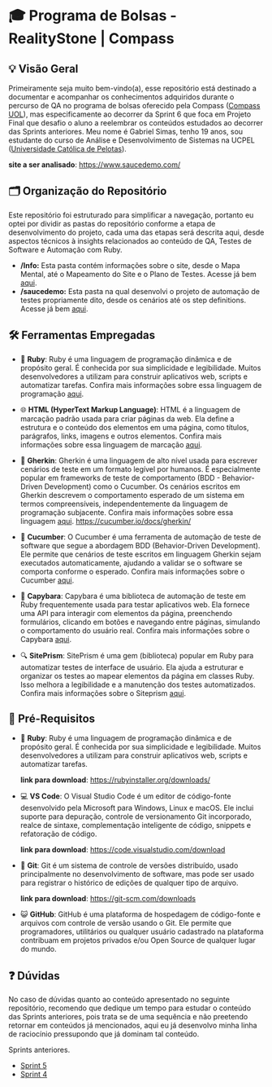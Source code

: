 # 🎓 Programa de Bolsas - RealityStone | Compass

## 💡 Visão Geral

Primeiramente seja muito bem-vindo(a), esse repositório está destinado a documentar e acompanhar os conhecimentos adquiridos durante o percurso de QA no programa de bolsas oferecido pela Compass ([Compass UOL](https://compass.uol/en/home/)), mas especificamente ao decorrer da Sprint 6 que foca em Projeto Final que desafio o aluno a reelembrar os conteúdos estudados ao decorrer das Sprints anteriores. Meu nome é Gabriel Simas, tenho 19 anos, sou estudante do curso de Análise e Desenvolvimento de Sistemas na UCPEL ([Universidade Católica de Pelotas](https://ucpel.edu.br/)).

**site a ser analisado**: https://www.saucedemo.com/

## 🗂️ Organização do Repositório

Este repositório foi estruturado para simplificar a navegação, portanto eu optei por dividir as pastas do repositório conforme a etapa de desenvolvimento do projeto, cada uma das etapas será descrita aqui, desde aspectos técnicos à insights relacionados ao conteúdo de QA, Testes de Software e Automação com Ruby.

- **/Info:** Esta pasta contém informações sobre o site, desde o Mapa Mental, até o Mapeamento do Site e o Plano de Testes. Acesse já bem [aqui](https://github.com/Gabriel-Simas/PB_Sprint-6_-Gabriel_Roberto-_Compass/tree/main/Info).
- **/saucedemo:** Esta pasta na qual desenvolvi o projeto de automação de testes propriamente dito, desde os cenários até os step definitions. Acesse já bem [aqui](https://github.com/Gabriel-Simas/PB_Sprint-6_-Gabriel_Roberto-_Compass/tree/main/saucedemo).

## 🛠️ Ferramentas Empregadas

- 💎 **Ruby**: Ruby é uma linguagem de programação dinâmica e de propósito geral. É conhecida por sua simplicidade e legibilidade. Muitos desenvolvedores a utilizam para construir aplicativos web, scripts e automatizar tarefas. Confira mais informações sobre essa linguagem de programação [aqui](https://www.ruby-lang.org/pt/).

- 🌐 **HTML (HyperText Markup Language)**: HTML é a linguagem de marcação padrão usada para criar páginas da web. Ela define a estrutura e o conteúdo dos elementos em uma página, como títulos, parágrafos, links, imagens e outros elementos. Confira mais informações sobre essa linguagem de marcação [aqui](https://developer.mozilla.org/pt-BR/docs/Web/HTML).

- 📝 **Gherkin**: Gherkin é uma linguagem de alto nível usada para escrever cenários de teste em um formato legível por humanos. É especialmente popular em frameworks de teste de comportamento (BDD - Behavior-Driven Development) como o Cucumber. Os cenários escritos em Gherkin descrevem o comportamento esperado de um sistema em termos compreensíveis, independentemente da linguagem de programação subjacente. Confira mais informações sobre essa linguagem [aqui](). https://cucumber.io/docs/gherkin/

- 🥒 **Cucumber**: O Cucumber é uma ferramenta de automação de teste de software que segue a abordagem BDD (Behavior-Driven Development). Ele permite que cenários de teste escritos em linguagem Gherkin sejam executados automaticamente, ajudando a validar se o software se comporta conforme o esperado. Confira mais informações sobre o Cucumber [aqui](https://cucumber.io/).

- 🦗 **Capybara**: Capybara é uma biblioteca de automação de teste em Ruby frequentemente usada para testar aplicativos web. Ela fornece uma API para interagir com elementos da página, preenchendo formulários, clicando em botões e navegando entre páginas, simulando o comportamento do usuário real. Confira mais informações sobre o Capybara [aqui](https://github.com/teamcapybara/capybara).

- 🔍 **SitePrism**: SitePrism é uma gem (biblioteca) popular em Ruby para automatizar testes de interface de usuário. Ela ajuda a estruturar e organizar os testes ao mapear elementos da página em classes Ruby. Isso melhora a legibilidade e a manutenção dos testes automatizados. Confira mais informações sobre o Siteprism [aqui](https://github.com/site-prism/site_prism).

## 🔗 Pré-Requisitos

- 💎 **Ruby**: Ruby é uma linguagem de programação dinâmica e de propósito geral. É conhecida por sua simplicidade e legibilidade. Muitos desenvolvedores a utilizam para construir aplicativos web, scripts e automatizar tarefas.

    **link para download**: https://rubyinstaller.org/downloads/

- 💻 **VS Code**: O Visual Studio Code é um editor de código-fonte desenvolvido pela Microsoft para Windows, Linux e macOS. Ele inclui suporte para depuração, controle de versionamento Git incorporado, realce de sintaxe, complementação inteligente de código, snippets e refatoração de código.

    **link para download**: https://code.visualstudio.com/download

- 🐙 **Git**: Git é um sistema de controle de versões distribuído, usado principalmente no desenvolvimento de software, mas pode ser usado para registrar o histórico de edições de qualquer tipo de arquivo.

    **link para download**: https://git-scm.com/downloads

- 😺 **GitHub**: GitHub é uma plataforma de hospedagem de código-fonte e arquivos com controle de versão usando o Git. Ele permite que programadores, utilitários ou qualquer usuário cadastrado na plataforma contribuam em projetos privados e/ou Open Source de qualquer lugar do mundo.

## ❓ Dúvidas

No caso de dúvidas quanto ao conteúdo apresentado no seguinte repositório, recomendo que dedique um tempo para estudar o conteúdo das Sprints anteriores, pois trata se de uma sequência e não preetendo retornar em conteúdos já mencionados, aqui eu já desenvolvo minha linha de raciocínio pressupondo que já dominam tal conteúdo.

Sprints anteriores.
- [Sprint 5](https://github.com/Gabriel-Simas/PB_Sprint-5_-Gabriel_Roberto-_Compass)
- [Sprint 4](https://github.com/Gabriel-Simas/RealityStone_-Gabriel_Roberto-_Compass)
